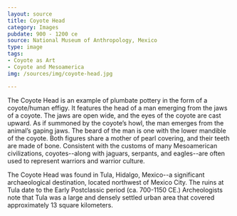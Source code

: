 ```yaml
---
layout: source
title: Coyote Head
category: Images
pubdate: 900 - 1200 ce
source: National Museum of Anthropology, Mexico
type: image
tags: 
- Coyote as Art
- Coyote and Mesoamerica
img: /sources/img/coyote-head.jpg

---
```


The Coyote Head is an example of plumbate pottery in the form of a coyote/human effigy. It features the head of a man emerging from the jaws of a coyote. The jaws are open wide, and the eyes of the coyote are cast upward.  As if summoned by the coyote’s howl, the man emerges from the animal’s gaping jaws.  The beard of the man is one with the lower mandible of the coyote.  Both figures share a mother of pearl covering, and their teeth are made of bone. Consistent with the customs of many Mesoamerican civilizations, coyotes--along with jaguars, serpants, and eagles--are often used to represent warriors and warrior culture. 

The Coyote Head was found in Tula, Hidalgo, Mexico--a significant archaeological destination, located northwest of Mexico City. The ruins at Tula date to the Early Postclassic period (ca. 700-1150 CE.)   Archeologists note that Tula was a large and densely settled urban area that covered approximately 13 square kilometers.  
